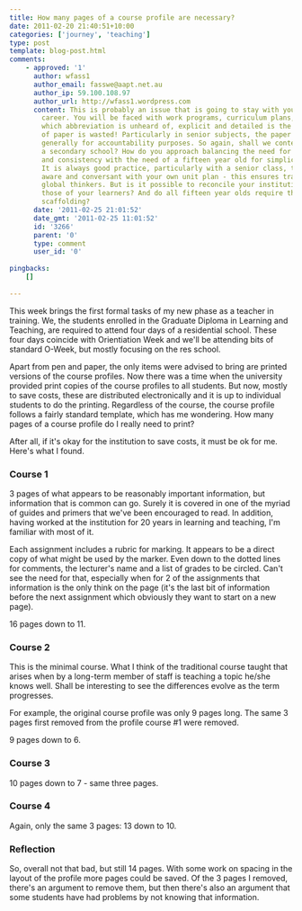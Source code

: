 ```yaml
---
title: How many pages of a course profile are necessary?
date: 2011-02-20 21:40:51+10:00
categories: ['journey', 'teaching']
type: post
template: blog-post.html
comments:
    - approved: '1'
      author: wfass1
      author_email: fasswe@aapt.net.au
      author_ip: 59.100.108.97
      author_url: http://wfass1.wordpress.com
      content: This is probably an issue that is going to stay with you in your teaching
        career. You will be faced with work programs, curriculum plans, unit plans in
        which abbreviation is unheard of, explicit and detailed is the norm, and a lot
        of paper is wasted! Particularly in senior subjects, the paper trail is huge,
        generally for accountability purposes. So again, shall we contextualise this into
        a secondary school? How do you approach balancing the need for accountability
        and consistency with the need of a fifteen year old for simplicity and explicitness?
        It is always good practice, particularly with a senior class, to make them fully
        aware and conversant with your own unit plan - this ensures transparency and supports
        global thinkers. But is it possible to reconcile your institutional needs with
        those of your learners? And do all fifteen year olds require the same level of
        scaffolding?
      date: '2011-02-25 21:01:52'
      date_gmt: '2011-02-25 11:01:52'
      id: '3266'
      parent: '0'
      type: comment
      user_id: '0'
    
pingbacks:
    []
    
---
```

This week brings the first formal tasks of my new phase as a teacher in training. We, the students enrolled in the Graduate Diploma in Learning and Teaching, are required to attend four days of a residential school. These four days coincide with Orientiation Week and we'll be attending bits of standard O-Week, but mostly focusing on the res school.

Apart from pen and paper, the only items were advised to bring are printed versions of the course profiles. Now there was a time when the university provided print copies of the course profiles to all students. But now, mostly to save costs, these are distributed electronically and it is up to individual students to do the printing. Regardless of the course, the course profile follows a fairly standard template, which has me wondering. How many pages of a course profile do I really need to print?

After all, if it's okay for the institution to save costs, it must be ok for me. Here's what I found.

### Course 1

3 pages of what appears to be reasonably important information, but information that is common can go. Surely it is covered in one of the myriad of guides and primers that we've been encouraged to read. In addition, having worked at the institution for 20 years in learning and teaching, I'm familiar with most of it.

Each assignment includes a rubric for marking. It appears to be a direct copy of what might be used by the marker. Even down to the dotted lines for comments, the lecturer's name and a list of grades to be circled. Can't see the need for that, especially when for 2 of the assignments that information is the only think on the page (it's the last bit of information before the next assignment which obviously they want to start on a new page).

16 pages down to 11.

### Course 2

This is the minimal course. What I think of the traditional course taught that arises when by a long-term member of staff is teaching a topic he/she knows well. Shall be interesting to see the differences evolve as the term progresses.

For example, the original course profile was only 9 pages long. The same 3 pages first removed from the profile course #1 were removed.

9 pages down to 6.

### Course 3

10 pages down to 7 - same three pages.

### Course 4

Again, only the same 3 pages: 13 down to 10.

### Reflection

So, overall not that bad, but still 14 pages. With some work on spacing in the layout of the profile more pages could be saved. Of the 3 pages I removed, there's an argument to remove them, but then there's also an argument that some students have had problems by not knowing that information.
